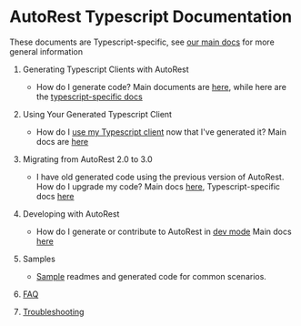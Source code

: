 # AutoRest Typescript Documentation

These documents are Typescript-specific, see [our main docs][main_docs] for more general information

1. Generating Typescript Clients with AutoRest

   - How do I generate code? Main documents are [here][main_generate], while here are the [typescript-specific docs][typescript_generate]

2. Using Your Generated Typescript Client

   - How do I [use my Typescript client][typescript_client] now that I've generated it? Main docs are [here][main_client]

3. Migrating from AutoRest 2.0 to 3.0

   - I have old generated code using the previous version of AutoRest. How do I upgrade my code? Main docs [here][main_migrate], Typescript-specific docs [here][typescript_migrate]

4. Developing with AutoRest

   - How do I generate or contribute to AutoRest in [dev mode][typescript_dev] Main docs [here][main_dev]

5. Samples

   - [Sample][sample] readmes and generated code for common scenarios.

6. [FAQ][faq]

7. [Troubleshooting](troubleshooting)

<!-- LINKS -->

[main_docs]: https://github.com/Azure/autorest/tree/main/docs
[main_generate]: https://github.com/Azure/autorest/tree/main/docs/generate/readme.md
[typescript_generate]: ./migrate/readme.md
[typescript_client]: ./client/readme.md
[main_client]: https://github.com/Azure/autorest/tree/main/docs/generate/client.md
[main_migrate]: https://github.com/Azure/autorest/tree/main/docs/migrate/readme.md
[typescript_migrate]: ./migrate/readme.md
[typescript_dev]: https://github.com/Azure/autorest.typescript/blob/main/CONTRIBUTING.md
[main_dev]: https://github.com/Azure/autorest/tree/master/docs/dev/readme.md
[sample]: ./samples/readme.md
[faq]: ./faq.md
[trobleshooting]: https://github.com/Azure/autorest/blob/main/docs/troubleshooting.md
